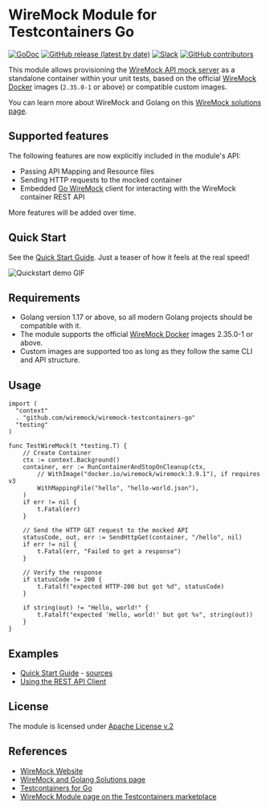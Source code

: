 # WireMock Module for Testcontainers Go

[![GoDoc](https://godoc.org/github.com/wiremock/wiremock-testcontainers-go?status.svg)](http://godoc.org/github.com/wiremock/wiremock-testcontainers-go)
[![GitHub release (latest by date)](https://img.shields.io/github/v/release/wiremock/wiremock-testcontainers-go)](https://github.com/wiremock/wiremock-testcontainers-go/releases)
[![Slack](https://img.shields.io/badge/slack-slack.wiremock.org-brightgreen?style=flat&logo=slack)](https://slack.wiremock.org/)
[![GitHub contributors](https://img.shields.io/github/contributors/wiremock/wiremock-testcontainers-go)](https://github.com/wiremock/wiremock-testcontainers-go/graphs/contributors)

This module allows provisioning the [WireMock API mock server](https://wiremock.org/?utm_medium=referral&utm_campaign=wiremock-testcontainers) as a standalone container within your unit tests,
based on the official [WireMock Docker](https://github.com/wiremock/wiremock-docker) images (`2.35.0-1` or above) or compatible custom images.

You can learn more about WireMock and Golang on this [WireMock solutions page](https://wiremock.org/docs/solutions/golang/?utm_medium=referral&utm_campaign=wiremock-testcontainers).

## Supported features

The following features are now explicitly included in the module's API:

- Passing API Mapping and Resource files
- Sending HTTP requests to the mocked container
- Embedded [Go WireMock](https://github.com/wiremock/go-wiremock/) client
  for interacting with the WireMock container REST API

More features will be added over time.

## Quick Start

See the [Quick Start Guide](./docs/quickstart.md).
Just a teaser of how it feels at the real speed!

![Quickstart demo GIF](./docs/images/quickstart.gif)

## Requirements

- Golang version 1.17 or above, so all modern Golang projects should be compatible with it.
- The module supports the official [WireMock Docker](https://github.com/wiremock/wiremock-docker) images 2.35.0-1 or above.
- Custom images are supported too as long as they follow the same CLI and API structure.

## Usage

```golang
import (
  "context"
  . "github.com/wiremock/wiremock-testcontainers-go"
  "testing"
)

func TestWireMock(t *testing.T) {
	// Create Container
	ctx := context.Background()
	container, err := RunContainerAndStopOnCleanup(ctx,
		// WithImage("docker.io/wiremock/wiremock:3.9.1"), if requires v3
		WithMappingFile("hello", "hello-world.json"),
	)
	if err != nil {
		t.Fatal(err)
	}

	// Send the HTTP GET request to the mocked API
	statusCode, out, err := SendHttpGet(container, "/hello", nil)
	if err != nil {
		t.Fatal(err, "Failed to get a response")
	}

	// Verify the response
	if statusCode != 200 {
		t.Fatalf("expected HTTP-200 but got %d", statusCode)
	}

	if string(out) != "Hello, world!" {
		t.Fatalf("expected 'Hello, world!' but got %v", string(out))
	}
}
```

## Examples

- [Quick Start Guide](./docs/quickstart.md) - [sources](./examples/quickstart/)
- [Using the REST API Client](./examples/using_api_client/)

## License

The module is licensed under [Apache License v.2](./LICENSE)

## References

- [WireMock Website](https://wiremock.org/?utm_medium=referral&utm_campaign=wiremock-testcontainers)
- [WireMock and Golang Solutions page](https://wiremock.org/docs/solutions/golang/?utm_medium=referral&utm_campaign=wiremock-testcontainers)
- [Testcontainers for Go](https://golang.testcontainers.org/)
- [WireMock Module page on the Testcontainers marketplace](https://testcontainers.com/modules/wiremock/)

